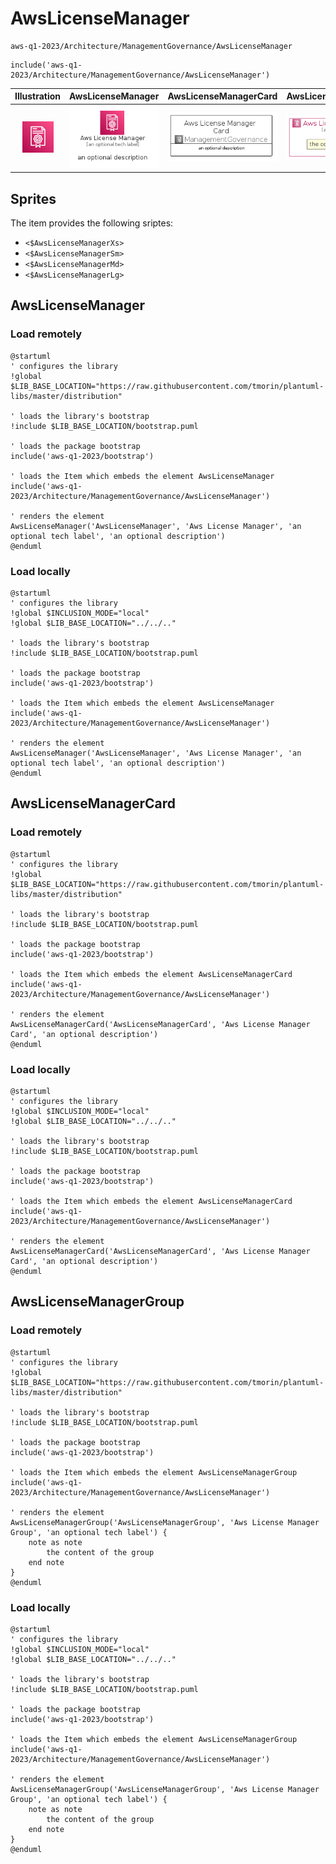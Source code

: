 # AwsLicenseManager


```text
aws-q1-2023/Architecture/ManagementGovernance/AwsLicenseManager
```

```text
include('aws-q1-2023/Architecture/ManagementGovernance/AwsLicenseManager')
```



| Illustration | AwsLicenseManager | AwsLicenseManagerCard | AwsLicenseManagerGroup |
| :---: | :---: | :---: | :---: |
| ![illustration for Illustration](../../../aws-q1-2023/Architecture/ManagementGovernance/AwsLicenseManager.png) | ![illustration for AwsLicenseManager](../../../aws-q1-2023/Architecture/ManagementGovernance/AwsLicenseManager.Local.png) | ![illustration for AwsLicenseManagerCard](../../../aws-q1-2023/Architecture/ManagementGovernance/AwsLicenseManagerCard.Local.png) | ![illustration for AwsLicenseManagerGroup](../../../aws-q1-2023/Architecture/ManagementGovernance/AwsLicenseManagerGroup.Local.png) |



## Sprites
The item provides the following sriptes:

- `<$AwsLicenseManagerXs>`
- `<$AwsLicenseManagerSm>`
- `<$AwsLicenseManagerMd>`
- `<$AwsLicenseManagerLg>`





## AwsLicenseManager

### Load remotely
```plantuml
@startuml
' configures the library
!global $LIB_BASE_LOCATION="https://raw.githubusercontent.com/tmorin/plantuml-libs/master/distribution"

' loads the library's bootstrap
!include $LIB_BASE_LOCATION/bootstrap.puml

' loads the package bootstrap
include('aws-q1-2023/bootstrap')

' loads the Item which embeds the element AwsLicenseManager
include('aws-q1-2023/Architecture/ManagementGovernance/AwsLicenseManager')

' renders the element
AwsLicenseManager('AwsLicenseManager', 'Aws License Manager', 'an optional tech label', 'an optional description')
@enduml
```

### Load locally
```plantuml
@startuml
' configures the library
!global $INCLUSION_MODE="local"
!global $LIB_BASE_LOCATION="../../.."

' loads the library's bootstrap
!include $LIB_BASE_LOCATION/bootstrap.puml

' loads the package bootstrap
include('aws-q1-2023/bootstrap')

' loads the Item which embeds the element AwsLicenseManager
include('aws-q1-2023/Architecture/ManagementGovernance/AwsLicenseManager')

' renders the element
AwsLicenseManager('AwsLicenseManager', 'Aws License Manager', 'an optional tech label', 'an optional description')
@enduml
```

## AwsLicenseManagerCard

### Load remotely
```plantuml
@startuml
' configures the library
!global $LIB_BASE_LOCATION="https://raw.githubusercontent.com/tmorin/plantuml-libs/master/distribution"

' loads the library's bootstrap
!include $LIB_BASE_LOCATION/bootstrap.puml

' loads the package bootstrap
include('aws-q1-2023/bootstrap')

' loads the Item which embeds the element AwsLicenseManagerCard
include('aws-q1-2023/Architecture/ManagementGovernance/AwsLicenseManager')

' renders the element
AwsLicenseManagerCard('AwsLicenseManagerCard', 'Aws License Manager Card', 'an optional description')
@enduml
```

### Load locally
```plantuml
@startuml
' configures the library
!global $INCLUSION_MODE="local"
!global $LIB_BASE_LOCATION="../../.."

' loads the library's bootstrap
!include $LIB_BASE_LOCATION/bootstrap.puml

' loads the package bootstrap
include('aws-q1-2023/bootstrap')

' loads the Item which embeds the element AwsLicenseManagerCard
include('aws-q1-2023/Architecture/ManagementGovernance/AwsLicenseManager')

' renders the element
AwsLicenseManagerCard('AwsLicenseManagerCard', 'Aws License Manager Card', 'an optional description')
@enduml
```

## AwsLicenseManagerGroup

### Load remotely
```plantuml
@startuml
' configures the library
!global $LIB_BASE_LOCATION="https://raw.githubusercontent.com/tmorin/plantuml-libs/master/distribution"

' loads the library's bootstrap
!include $LIB_BASE_LOCATION/bootstrap.puml

' loads the package bootstrap
include('aws-q1-2023/bootstrap')

' loads the Item which embeds the element AwsLicenseManagerGroup
include('aws-q1-2023/Architecture/ManagementGovernance/AwsLicenseManager')

' renders the element
AwsLicenseManagerGroup('AwsLicenseManagerGroup', 'Aws License Manager Group', 'an optional tech label') {
    note as note
        the content of the group
    end note
}
@enduml
```

### Load locally
```plantuml
@startuml
' configures the library
!global $INCLUSION_MODE="local"
!global $LIB_BASE_LOCATION="../../.."

' loads the library's bootstrap
!include $LIB_BASE_LOCATION/bootstrap.puml

' loads the package bootstrap
include('aws-q1-2023/bootstrap')

' loads the Item which embeds the element AwsLicenseManagerGroup
include('aws-q1-2023/Architecture/ManagementGovernance/AwsLicenseManager')

' renders the element
AwsLicenseManagerGroup('AwsLicenseManagerGroup', 'Aws License Manager Group', 'an optional tech label') {
    note as note
        the content of the group
    end note
}
@enduml
```

